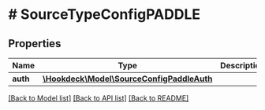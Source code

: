 # # SourceTypeConfigPADDLE

## Properties

Name | Type | Description | Notes
------------ | ------------- | ------------- | -------------
**auth** | [**\Hookdeck\Model\SourceConfigPaddleAuth**](SourceConfigPaddleAuth.md) |  | [optional]

[[Back to Model list]](../../README.md#models) [[Back to API list]](../../README.md#endpoints) [[Back to README]](../../README.md)
